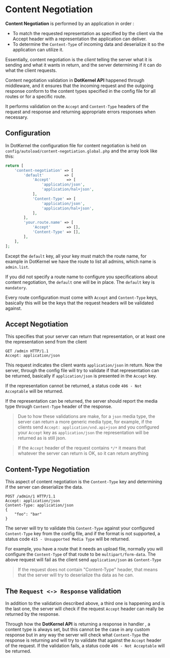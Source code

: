 # Content Negotiation

**Content Negotiation** is performed by an application in order :

- To match the requested representation as specified by the client via the Accept header with a representation the
  application can deliver.
- To determine the `Content-Type` of incoming data and deserialize it so the application can utilize it.

Essentially, content negotiation is the *client* telling the server what it is sending and what it wants in return, and
the server determining if it can do what the client requests.

Content negotiation validation in **DotKernel API** happened through middleware, and it ensures that the incoming
request and the outgoing response conform to the content types specified in the config file for all routes or for a
specific route.

It performs validation on the `Accept` and `Content-Type` headers of the request and response and returning appropriate
errors responses when necessary.

## Configuration

In DotKernel the configuration file for content negotiation is held on `config/autoload/content-negotiation.global.php`
and the array look like this:

```php
return [
    'content-negotiation' => [
        'default'         => [
            'Accept'       => [
                'application/json',
                'application/hal+json',
            ],
            'Content-Type' => [
                'application/json',
                'application/hal+json',
            ],
        ],
        'your.route.name' => [
            'Accept'       => [],
            'Content-Type' => [],
        ],
    ],
];
```

Except the `default` key, all your key must match the route name, for example in DotKernel we have the route to list all
admins, which name is `admin.list`.

If you did not specify a route name to configure you specifications about content negotiation, the `default` one will
be in place. The `default` key is `mandatory`.

Every route configuration must come with `Accept` and `Content-Type` keys, basically this will be the keys that the
request headers will be validated against.

## Accept Negotiation

This specifies that your server can return that representation, or at least one the representation send from the client

```shell
GET /admin HTTP/1.1
Accept: application/json
```

This request indicates the client wants `application/json` in return. Now the server, through the config file will try
to validate if that representation can be returned, basically if `application/json` is presented in the `Accept` key.

If the representation cannot be returned, a status code `406 - Not Acceptable` will be returned.

If the representation can be returned, the server should report the media type through `Content-Type` header of the
response.

> Due to how these validations are make, for a `json` media type, the server can return a more generic media type,
> for example, if the clients send `Accept: application/vnd.api+json` and you configured your `Accept` key
> as `application/json`
> the representation will be returned as is still json.

> If the `Accept` header of the request contains `*/*` it means that whatever the server can return is OK, so it can
> return anything

## Content-Type Negotiation

This aspect of content negotiation is the `Content-Type` key and determining if the server can deserialize the data.

```shell
POST /admin/1 HTTP/1.1
Accept: application/json
Content-Type: application/json
{
    "foo": "bar"
}
```

The server will try to validate this `Content-Type` against your configured `Content-Type` key from the config file,
and if the format is not supported, a status code `415 - Unsupported Media Type` will be returned.

For example, you have a route that it needs an upload file, normally you will configure the `Content-Type` of that route
to be `multipart/form-data`. The above request will fail as the client send `application/json` as `Content-Type`

> If the request does not contain "Content-Type" header, that means that the server will try to deserialize tha data as
> he can.

## The `Request <-> Response` validation

In addition to the validation described above, a third one is happening and is the last one, the server will check if
the request `Accept` header can really be returned by the response.

Through how the **DotKernel API** is returning a response in handler , a content type is always set, but this cannot be
the case in any custom response but in any way the server will check what `Content-Type` the response is returning and
will try to validate that against the `Accept` header of the request. If the validation fails, a status code
`406 - Not Acceptable` will be returned.
